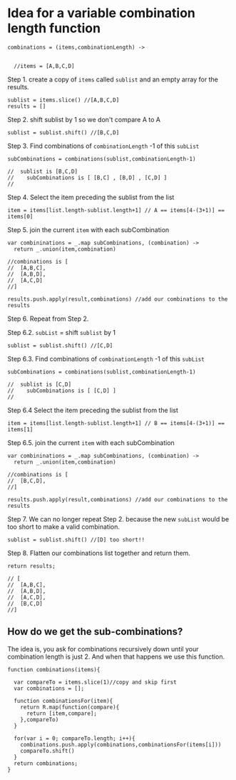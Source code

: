 Idea for a variable combination length function
===============================================

    combinations = (items,combinationLength) ->


      //items = [A,B,C,D]

Step 1. create a copy of `items` called `sublist` and an empty array for the results.

    sublist = items.slice() //[A,B,C,D]
    results = []

Step 2. shift sublist by 1 so we don't compare A to A

    sublist = sublist.shift() //[B,C,D]

Step 3. Find combinations of `combinationLength` -1 of this `subList`

    subCombinations = combinations(sublist,combinationLength-1)

    //  sublist is [B,C,D]
    //    subCombinations is [ [B,C] , [B,D] , [C,D] ]
    //

Step 4. Select the item preceding the sublist from the list

    item = items[list.length-sublist.length+1] // A == items[4-(3+1)] == items[0]

Step 5. join the current `item` with each subCombination

    var combininations = _.map subCombinations, (combination) ->
      return _.union(item,combination)

    //combinations is [
    //  [A,B,C],
    //  [A,B,D],
    //  [A,C,D]
    //]

    results.push.apply(result,combinations) //add our combinations to the results


Step 6. Repeat from Step 2.


Step 6.2. `subList` = shift `sublist` by 1

    sublist = sublist.shift() //[C,D]

Step 6.3. Find combinations of `combinationLength` -1 of this `subList`

    subCombinations = combinations(sublist,combinationLength-1)

    //  sublist is [C,D]
    //    subCombinations is [ [C,D] ]
    //

Step 6.4 Select the item preceding the sublist from the list

    item = items[list.length-sublist.length+1] // B == items[4-(3+1)] == items[1]

Step 6.5. join the current `item` with each subCombination

    var combininations = _.map subCombinations, (combination) ->
      return _.union(item,combination)

    //combinations is [
    //  [B,C,D],
    //]

    results.push.apply(result,combinations) //add our combinations to the results

Step 7. We can no longer repeat Step 2. because the new `subList`
would be too short to make a valid combination.

    sublist = sublist.shift() //[D] too short!!

Step 8. Flatten our combinations list together and return them.

    return results;

    // [
    //  [A,B,C],
    //  [A,B,D],
    //  [A,C,D],
    //  [B,C,D]
    //]

How do we get the sub-combinations?
-----------------------------------

The idea is, you ask for combinations recursively down until
your combination length is just 2.  And when that happens
we use this function.

    function combinations(items){

      var compareTo = items.slice(1)//copy and skip first
      var combinations = [];

      function combinationsFor(item){
        return R.map(function(compare){
          return [item,compare];
        },compareTo)
      }

      for(var i = 0; compareTo.length; i++){
        combinations.push.apply(combinations,combinationsFor(items[i]))
        compareTo.shift()
      }
      return combinations;
    }
